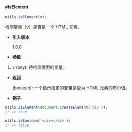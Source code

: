 #### #isElement

```javascript
utils.isElement(v);
```

检测变量（v）是否是一个 HTML 元素。

-   **引入版本**

    1.0.0

-   **参数**

1.  v (any): 待检测类型的变量。

-   **返回**

    (boolean): 一个指示指定的变量是否为 HTML 元素的布尔值。

-   **例子**

```javascript
utils.isElement(document.createElement('div'));
// => true

utils.isBoolean('<div></div');
// => false
```
